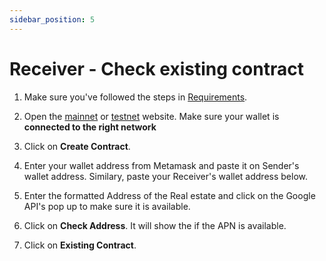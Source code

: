 ```yaml
---
sidebar_position: 5
---
```


# Receiver - Check existing contract

1. Make sure you've followed the steps in [Requirements](./requirements).

2. Open the [mainnet](https://smartcrow.co/) or [testnet](https://smartcrow.xyz/) website. Make sure your wallet is **connected to the right network**

3. Click on **Create Contract**.

4. Enter your wallet address from Metamask and paste it on Sender's wallet address. Similary, paste your Receiver's wallet address below.

5. Enter the formatted Address of the Real estate and click on the Google API's pop up to make sure it is available. 

6. Click on **Check Address**. It will show the if the APN is available. 

7. Click on **Existing Contract**.